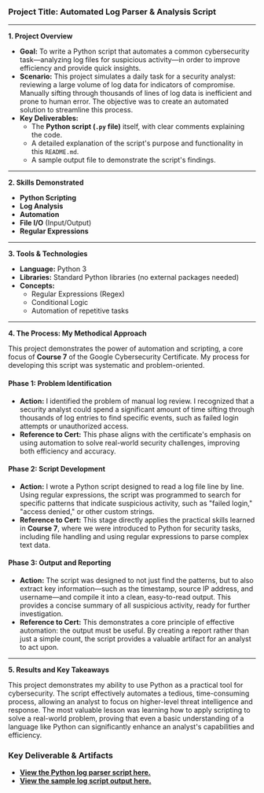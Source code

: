 ### **Project Title: Automated Log Parser & Analysis Script**

-----

**1. Project Overview**

  * **Goal:** To write a Python script that automates a common cybersecurity task—analyzing log files for suspicious activity—in order to improve efficiency and provide quick insights.
  * **Scenario:** This project simulates a daily task for a security analyst: reviewing a large volume of log data for indicators of compromise. Manually sifting through thousands of lines of log data is inefficient and prone to human error. The objective was to create an automated solution to streamline this process.
  * **Key Deliverables:**
      * The **Python script (`.py` file)** itself, with clear comments explaining the code.
      * A detailed explanation of the script's purpose and functionality in this `README.md`.
      * A sample output file to demonstrate the script's findings.

-----

**2. Skills Demonstrated**

  * **Python Scripting**
  * **Log Analysis**
  * **Automation**
  * **File I/O** (Input/Output)
  * **Regular Expressions**

-----

**3. Tools & Technologies**

  * **Language:** Python 3
  * **Libraries:** Standard Python libraries (no external packages needed)
  * **Concepts:**
      * Regular Expressions (Regex)
      * Conditional Logic
      * Automation of repetitive tasks

-----

**4. The Process: My Methodical Approach**

This project demonstrates the power of automation and scripting, a core focus of **Course 7** of the Google Cybersecurity Certificate. My process for developing this script was systematic and problem-oriented.

#### **Phase 1: Problem Identification**

  * **Action:** I identified the problem of manual log review. I recognized that a security analyst could spend a significant amount of time sifting through thousands of log entries to find specific events, such as failed login attempts or unauthorized access.
  * **Reference to Cert:** This phase aligns with the certificate's emphasis on using automation to solve real-world security challenges, improving both efficiency and accuracy.

#### **Phase 2: Script Development**

  * **Action:** I wrote a Python script designed to read a log file line by line. Using regular expressions, the script was programmed to search for specific patterns that indicate suspicious activity, such as "failed login," "access denied," or other custom strings.
  * **Reference to Cert:** This stage directly applies the practical skills learned in **Course 7**, where we were introduced to Python for security tasks, including file handling and using regular expressions to parse complex text data.

#### **Phase 3: Output and Reporting**

  * **Action:** The script was designed to not just find the patterns, but to also extract key information—such as the timestamp, source IP address, and username—and compile it into a clean, easy-to-read output. This provides a concise summary of all suspicious activity, ready for further investigation.
  * **Reference to Cert:** This demonstrates a core principle of effective automation: the output must be useful. By creating a report rather than just a simple count, the script provides a valuable artifact for an analyst to act upon.

-----

**5. Results and Key Takeaways**

This project demonstrates my ability to use Python as a practical tool for cybersecurity. The script effectively automates a tedious, time-consuming process, allowing an analyst to focus on higher-level threat intelligence and response. The most valuable lesson was learning how to apply scripting to solve a real-world problem, proving that even a basic understanding of a language like Python can significantly enhance an analyst's capabilities and efficiency.

### **Key Deliverable & Artifacts**

  * **[View the Python log parser script here.](log_parser.py)**
  * **[View the sample log script output here.](sample-log-output.txt)**